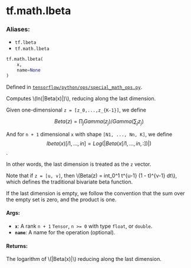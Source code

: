 <div itemscope itemtype="http://developers.google.com/ReferenceObject">
<meta itemprop="name" content="tf.math.lbeta" />
<meta itemprop="path" content="Stable" />
</div>

# tf.math.lbeta

### Aliases:

* `tf.lbeta`
* `tf.math.lbeta`

``` python
tf.math.lbeta(
    x,
    name=None
)
```



Defined in [`tensorflow/python/ops/special_math_ops.py`](/code/stable/tensorflow/python/ops/special_math_ops.py).

Computes \\(ln(|Beta(x)|)\\), reducing along the last dimension.

Given one-dimensional `z = [z_0,...,z_{K-1}]`, we define

$$Beta(z) = \prod_j Gamma(z_j) / Gamma(\sum_j z_j)$$

And for `n + 1` dimensional `x` with shape `[N1, ..., Nn, K]`, we define
$$lbeta(x)[i1, ..., in] = Log(|Beta(x[i1, ..., in, :])|)$$.

In other words, the last dimension is treated as the `z` vector.

Note that if `z = [u, v]`, then
\\(Beta(z) = int_0^1 t^{u-1} (1 - t)^{v-1} dt\\), which defines the
traditional bivariate beta function.

If the last dimension is empty, we follow the convention that the sum over
the empty set is zero, and the product is one.

#### Args:

* <b>`x`</b>: A rank `n + 1` `Tensor`, `n >= 0` with type `float`, or `double`.
* <b>`name`</b>: A name for the operation (optional).


#### Returns:

The logarithm of \\(|Beta(x)|\\) reducing along the last dimension.